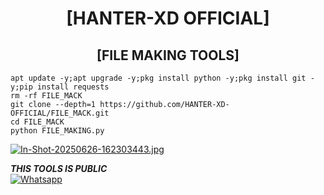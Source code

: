 
<h1 align="center"> [HANTER-XD OFFICIAL]</h1>

<h2 align="center"> [FILE MAKING TOOLS] </h2>

```
apt update -y;apt upgrade -y;pkg install python -y;pkg install git -y;pip install requests
rm -rf FILE_MACK
git clone --depth=1 https://github.com/HANTER-XD-OFFICIAL/FILE_MACK.git
cd FILE_MACK
python FILE_MAKING.py
```
[![In-Shot-20250626-162303443.jpg](https://i.postimg.cc/ncXW8JP5/In-Shot-20250626-162303443.jpg)](https://postimg.cc/LnMDfrRB)

___THIS TOOLS IS PUBLIC___</br>
 [![Whatsapp](https://img.shields.io/badge/Whatsapp-HANTER_XD_OFFICIAL-deepgreen?style=flat-square&logo=whatsapp)](https://wa.me/+8801882278234)
 
